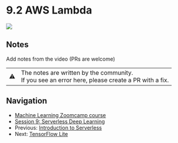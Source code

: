 # 9.2 AWS Lambda

<a href="https://www.youtube.com/watch?v=_UX8-2WhHZo&list=PL3MmuxUbc_hIhxl5Ji8t4O6lPAOpHaCLR"><img src="images/thumbnail-9-02.jpg"></a>

## Notes

Add notes from the video (PRs are welcome)

<table>
   <tr>
      <td>⚠️</td>
      <td>
         The notes are written by the community. <br>
         If you see an error here, please create a PR with a fix.
      </td>
   </tr>
</table>

## Navigation

* [Machine Learning Zoomcamp course](../)
* [Session 9: Serverless Deep Learning](./)
* Previous: [Introduction to Serverless](01-intro.md)
* Next: [TensorFlow Lite](03-tensorflow-lite.md)
